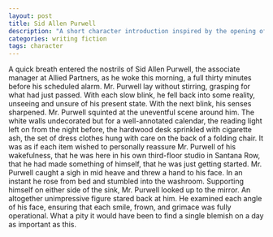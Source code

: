 ```yaml
---
layout: post
title: Sid Allen Purwell
description: "A short character introduction inspired by the opening of The Double"
categories: writing fiction
tags: character
---
```


A quick breath entered the nostrils of Sid Allen Purwell, the associate manager at Allied Partners, as he woke this morning, a full thirty minutes before his scheduled alarm. Mr. Purwell lay without stirring, grasping for what had just passed. With each slow blink, he fell back into some reality, unseeing and unsure of his present state. With the next blink, his senses sharpened. Mr. Purwell squinted at the uneventful scene around him. The white walls undecorated but for a well-annotated calendar, the reading light left on from the night before, the hardwood desk sprinkled with cigarette ash, the set of dress clothes hung with care on the back of a folding chair. It was as if each item wished to personally reassure Mr. Purwell of his wakefulness, that he was here in his own third-floor studio in Santana Row, that he had made something of himself, that he was just getting started. Mr. Purwell caught a sigh in mid heave and threw a hand to his face. In an instant he rose from bed and stumbled into the washroom. Supporting himself on either side of the sink, Mr. Purwell looked up to the mirror. An altogether unimpressive figure stared back at him. He examined each angle of his face, ensuring that each smile, frown, and grimace was fully operational. What a pity it would have been to find a single blemish on a day as important as this.
